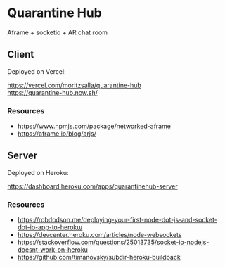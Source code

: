 # Quarantine Hub

Aframe + socketio + AR chat room

## Client

Deployed on Vercel:

https://vercel.com/moritzsalla/quarantine-hub  
https://quarantine-hub.now.sh/

### Resources

- https://www.npmjs.com/package/networked-aframe
- https://aframe.io/blog/arjs/

## Server

Deployed on Heroku:

https://dashboard.heroku.com/apps/quarantinehub-server

### Resources

- https://robdodson.me/deploying-your-first-node-dot-js-and-socket-dot-io-app-to-heroku/
- https://devcenter.heroku.com/articles/node-websockets
- https://stackoverflow.com/questions/25013735/socket-io-nodejs-doesnt-work-on-heroku
- https://github.com/timanovsky/subdir-heroku-buildpack
